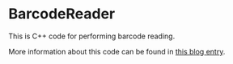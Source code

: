 # BarcodeReader

This is C++ code for performing barcode reading.

More information about this code can be found in [this blog entry](https://mark-borg.github.io/blog/2016/barcode-reader/).

